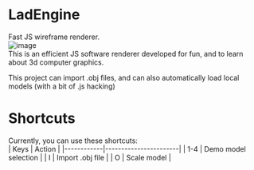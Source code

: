 # LadEngine
Fast JS wireframe renderer.
<br>
![image](https://github.com/aladvs/LadEngine/assets/78510667/f9c84241-1047-4427-bbec-b69ec0d83fd9) <br>
This is an efficient JS software renderer developed for fun, and to learn about 3d computer graphics.

This project can import .obj files, and can also automatically load local models (with a bit of .js hacking)

# Shortcuts
Currently, you can use these shortcuts: <br>
| Keys       | Action                |
|------------|-----------------------|
| 1-4        | Demo model selection  |
| I          | Import .obj file      |
| O          | Scale model           |

